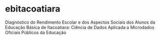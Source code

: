 # ebitacoatiara
Diagnóstico do Rendimento Escolar e dos Aspectos Sociais dos Alunos da Educação Básica de Itacoatiara: Ciência de Dados Aplicada a Microdados Oficiais Públicos da Educação
